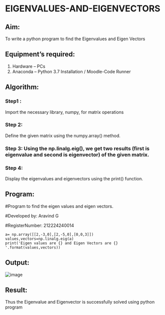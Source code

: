 # EIGENVALUES-AND-EIGENVECTORS
## Aim:
To write a python program to find the Eigenvalues and Eigen Vectors
## Equipment’s required:
1. 	Hardware – PCs
2. 	Anaconda – Python 3.7 Installation / Moodle-Code Runner
## Algorithm:
### Step1 :
Import the necessary library, numpy, for matrix operations
### Step 2: 
Define the given matrix using the numpy.array() method.

### Step 3: Using the np.linalg.eig(),  we get two results (first is eigenvalue and second is eigenvector) of the given matrix.

### Step 4: 
Display the eigenvalues and eigenvectors using the print() function.

## Program:

#Program to find the eigen values and eigen vectors.

#Developed by: Aravind G

#RegisterNumber: 212224240014

```import numpy as np
a= np.array([[2,-3,0],[2,-5,0],[0,0,3]])
values,vectors=np.linalg.eig(a)
print('Eigen values are {} and Eigen Vectors are {} '.format(values,vectors))
```
## Output:


![image](https://github.com/user-attachments/assets/2b62040b-c252-484d-8487-afe8bb282fe4)

## Result:
Thus the Eigenvalue and Eigenvector is successfully solved using python program
